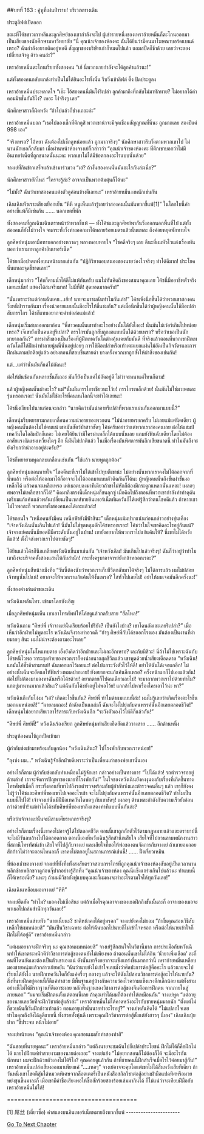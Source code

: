 ##บทที่ 163 : คู่หูที่เผ่นป่าราบ!
บริเวณทางเดิน

ประตูลิฟต์เปิดออก

ขณะที่โค้ชชาวเกาหลีและลูกศิษย์ของเขากำลังจะไป ผู้เช่ารายหนึ่งของเหราอ้ายหมิ่นก็ตะโกนออกมา เป็นเสียงของนักศึกษามหาวิทยาลัย “นี่ คุณน้าเจ้าของห้องคะ ฉันได้ยินว่ามีคนมาโฆษณาบอร์ดแบนด์เหรอ? ฉันกำลังอยากติดอยู่พอดี สัญญาของบริษัทเก่าก็หมดไปแล้ว แถมสปีดก็ช้าด้วย เลยว่าจะลองเปลี่ยนเจ้าดู อ้าว คนล่ะ?”

เหราอ้ายหมิ่นตะโกนเรียกทั้งสองคน “เฮ้ นี่พวกนายกำลังจะได้ลูกค้าแล้วนะ!”

แต่ทั้งสองคนกลับแกล้งทำเป็นไม่ได้ยินอะไรทั้งนั้น รีบวิ่งเข้าลิฟต์ ติ๊ง ปิดประตูลง

เหราอ้ายหมิ่นประหลาดใจ “เอ๊ะ ไอ้สองคนนี่มันโง่รึเปล่า ลูกค้ามาถึงที่กลับไม่มาทักทาย? ไม่อยากได้ค่าคอมมิชชั่นกันรึไง? เหอะ โง่จริงๆ เลย”

นักศึกษาสาวก็ผิดหวัง “ถ้าไปแล้วก็ช่างเถอะค่ะ”

เหราอ้ายหมิ่นบอก “เธอไปลองเช็กที่ตึกดูสิ พวกเขาน่าจะมีจุดเชื่อมสัญญาณที่นี่นะ ถูกมากเลย สองปีแค่ 998 เอง”

“จริงเหรอ? ไอ้หยา ฉันต้องไปเช็กดูหน่อยแล้ว ถูกมากจริงๆ” นักศึกษาสาวรีบวิ่งตามพวกเขาไป ไม่นานนักเธอก็กลับมา เมื่อผ่านหน้าห้องจางเย่ก็กล่าวว่า “คุณน้าเจ้าของห้องคะ ที่ตึกเขาบอกว่าไม่มีอินเทอร์เน็ตที่ถูกขนาดนั้นนะคะ พวกเขาไม่ได้มีข้อตกลงอะไรแบบนั้นด้วย” 

จางเย่ที่กินข้าวเสร็จแล้วเข้ามาร่วมวง “เอ๋? ถ้างั้นสองคนนั่นมันอะไรกันล่ะเนี่ย?”

นักศึกษาสาวยักไหล่ “ใครจะรู้ล่ะ? อาจจะเป็นพวกต้มตุ๋นก็ได้นะ”

“ไม่มั้ง? ฉันว่าเขาสองคนแต่งตัวดูค่อนข้างดีเลยนะ” เหราอ้ายหมิ่นงงหนักเช่นกัน

เฉินเฉินหัวเราะเสียงเยือกเย็น “หึหึ หนูเห็นแล้วรู้เลยว่าสองคนนั้นมันพวกขี้แพ้[1]” ในโลกใบนี้คำอย่างขี้แพ้ก็มีเช่นกัน
……
นอกเขตที่พัก

ทั้งสองคนที่ถูกเฉินเฉินตราหน้าว่าพวกขี้แพ้ — ทั้งโค้ชและลูกศิษย์พากันวิ่งออกนอกพื้นที่ไป แต่ทั้งสองคนก็ยังไม่วางใจ จนกระทั่งวิ่งห่างออกมาได้หลายร้อยเมตรแล้วนั่นแหละ ถึงค่อยหยุดพักหายใจ

ลูกศิษย์หนุ่มเอามือทาบอกอย่างหวาดๆ พลางหอบหายใจ “โชคดีจริงๆ เลย ดีนะที่ผมหัวไวแต่งเรื่องทัน บอกว่าเรามาหาลูกค้าอินเทอร์เน็ต” 

โค้ชยกมือปาดเหงื่อบนหน้าผากเช่นกัน “ปฏิกิริยาตอบสนองของนายว่องไวจริงๆ ทำได้ดีมาก! ประโยคนั้นแหละจุดชี้ขาดเลย!”

เด็กหนุ่มกล่าว “โค้ชก็ตามน้ำได้ดีไม่แพ้กันครับ ผมไม่ทันคิดถึงของสมนาคุณเลย โค้ชนี่มืออาชีพตัวจริงเลยนะเนี่ย! แสดงได้สมจริงมาก! ไม่มีที่ติ! สุดยอดมากครับ!”

“นั่นเพราะว่าแต่ก่อนฉันเคย…เฮ้ย! นายจะมาชมฉันทำไมกันเล่า!” โค้ชเพิ่งนึกขึ้นได้ว่าพวกเขาสองคนวิ่งหนีป่าราบกันมา เรื่องน่าอายแบบนั้นมีอะไรให้ชื่นชมกัน? แต่เมื่อนึกขึ้นได้ว่าผู้หญิงคนนั้นใช้มือเปล่าสับกรรไกร โค้ชก็แทบอยากจะด่าพ่อล่อแม่แล้ว!

เด็กหนุ่มเริ่มสบถออกมาก่อน “พี่สาวคนนั้นเขาทำอะไรอย่างนั้นได้ยังไงอะ! นั่นมันไม่เว่อร์เกินไปหน่อยเหรอ? เจ๊เขายังเป็นคนอยู่รึเปล่า? กรรไกรมันถูกสับถูกงอแบบนั้นได้ด้วยเหรอ? หรือว่าเธอเป็นนักมายากลกัน?” การผ่าสิ่งของเป็นเรื่องที่ผู้ฝึกเทควันโดต่างคุ้นเคยกับมันดี ที่จริงแล้วตอนที่พวกเขาฝึกเทควันโดก็ได้ฝึกผ่าทำลายนู่นนี่นั่นอยู่บ่อยๆ การใช้มือเปล่าหรือเท้าเตะแยกแผ่นไม้อัดเป็นกิจวัตรและการฝึกฝนตามปกติอยู่แล้ว อย่างตอนที่สอบขึ้นสายดำ บางครั้งพวกเขาถูกสั่งให้ผ่าสิ่งของเช่นกัน!

แต่...แต่ว่านั่นมันก็แค่ไม้อัดนะ!

ต่อให้มันซ้อนกันหลายชั้นก็เถอะ มันก็ยังเป็นแค่ไม้อัดอยู่ดี ไม่ว่าจะหนาแค่ไหนก็ตาม!

แล้วผู้หญิงคนนั้นผ่าอะไร? แม่*นั่นมันกรรไกรเชียวนะโว้ย! กรรไกรเหล็กด้วย! นั่นมันไม่ใช่มวยคนละรุ่นหรอกเรอะ! นั่นมันไม่ใช่อะไรที่คนบนโลกนี้จะทำได้เลยนะ!

โค้ชนิ่งเงียบไปนานก่อนจะกล่าว “นายคิดว่ามันน่าอายรึเปล่าที่พวกเราเผ่นกันออกมาแบบนี้?”

เด็กหนุ่มรีบพยายามกลบเกลื่อนความน่าอายของพวกตน “ไม่น่าอายหรอกครับ ไม่เลยแม้แต่นิดเดียว ผู้หญิงคนนั้นต้องไม่ใช่คนแน่ เธอมันสัตว์ป่าสาวชัดๆ โค้ชครับอย่าว่าแต่พวกเราสองคนเลย ต่อให้แชมป์เทควันโดโอลิมปิกก็เถอะ ไม่เคยได้ยินว่ามีใครผ่าเหล็กได้แบบนั้นเลย แถมยังฟันฉับเดียวโดยไม่ต้องอาศัยแรงงัดแรงเหวี่ยงใดๆ อีก นี่มันไม่ปกติแล้ว ในเมื่อเรื่องมันพิศดารพันลึกเสียขนาดนี้ ทำไมมันถึงจะยังเรียกว่าน่าอายอยู่ล่ะครับ?”

โค้ชก็พยายามพูดกลบเกลื่อนเช่นกัน “ใช่แล้ว นายพูดถูกต้อง”

ลูกศิษย์หนุ่มถอนหายใจ “โชคดีนะที่เราไม่ได้เข้าไปทุบตีเขาน่ะ ไม่อย่างนั้นพวกเราคงไม่ได้ออกจากที่นั่นแล้ว หรือต่อให้ออกมาได้ก็อาจจะไม่ได้ออกมาแบบตัวติดกันก็ได้นะ ผู้หญิงคนนั้นถึงขั้นผ่าขั้นงอเหล็กได้ แล้วคนจะเหลือเหรอ แค่เธอตบลงมาทีเดียวถ้าขาไม่หักก็ต้องมีกระดูกแหลกนั่นแหละ! เผลอๆ ศพอาจไม่เหลือซากก็ได้!” คิดมาถึงตรงนี้เด็กหนุ่มก็ขนลุกซู่ เมื่อคิดไปถึงตอนที่พวกเขากำลังทำท่าดุดันเตรียมแก้แค้นแล้วพลันเปลี่ยนเป็นเซลส์ขายอินเทอร์เน็ตทันควันก็ได้แต่รู้สึกว่าตนโชคดีแล้ว ถ้าหากเขาไม่ไวพอละก็ พวกเขาทั้งสองคนคงได้เละแล้วล่ะ!

โค้ชถอนใจ “เหนือคนยังมีคน เหนือฟ้ายังมีฟ้าสินะ”
เด็กหนุ่มเม้มปากแน่นก่อนกล่าวอย่างขุ่นเคือง “เจ้าหวังเฉินนั่นเกินไปแล้ว! นี่มันไม่ใช่ขุดหลุมดักโค้ชหรอกเรอะ! โค้ชว่าในใจเขาคิดอะไรอยู่กันแน่? เจ้าจางเย่คนนั้นมียอดฝีมือระดับนั้นอยู่ในบ้าน! เขายังอยากให้พวกเราไปแก้แค้นให้? นี่เขาไม่ได้หวังดีแล้ว! ตั้งใจส่งพวกเราไปตายชัดๆ!”

ได้ยินแล้วโค้ชก็นึกเกลียดหวังเฉินขึ้นมาเช่นกัน “เจ้าหวังเฉิน! มันเกินไปแล้วจริงๆ! ฉันก็ว่าอยู่ว่าทำไมเขาถึงจะบริจาคตั้งสองแสนให้กับสำนัก! กระทั่งครูบาอาจารย์ยังกล้าหลอกเรอะ?” 

ลูกศิษย์หนุ่มสีหน้าถมึงทึง “วันนี้ต้องนับว่าพวกเราเก็บชีวิตกลับมาได้จริงๆ ไม่ได้การแล้ว ผมไม่ปล่อยเจ้าหนูนั่นไปแน่! อยากจะให้พวกเราแก้แค้นให้งั้นเหรอ? ไสหัวไปเลยไป! อย่าให้ผมเจอมันอีกครั้งนะ!” 

ทั้งสองต่างก่นด่าขณะเดิน

หวังเฉินพลันโทร. เข้ามาโดยบังเอิญ

เมื่อลูกศิษย์หนุ่มเห็น เขาเอาโทรศัพท์ให้โค้ชดูแล้วกดรับสาย “ฮัลโหล!”

หวังเฉินถาม “ศิษย์พี่ เจ้าจางเย่นั่นเรียบร้อยไปรึยัง? เป็นยังไงบ้าง? เขาโดนอัดเละเลยรึเปล่า?” เมื่อเห็นว่าอีกฝ่ายไม่พูดอะไร หวังเฉินจึงวางท่าอวดดี “ฮ่าๆ ศิษย์พี่กับโค้ชออกโรงเอง มันต้องเป็นงานที่ง่ายมากๆ สินะ ผมไม่น่าจะต้องถามอะไรเลย”

ลูกศิษย์หนุ่มโมโหแทบตาย เอ็งยังคิดว่าอีกฝ่ายเละไม่เละอีกเหรอ? เละกับผีสิวะ! นี่ถ้าไม่ใช่เพราะฉันกับโค้ชหนีไวพอ วาระสุดท้ายของพวกเราก็คงน่าอนาถสุดชีวิตแล้ว เขาพูดด้วยน้ำเสียงเดือดดาล “หวังเฉิน! แกมันไอ้ชั่วช้าสามานย์! ฉันบอกแกไว้เลยนะ! ต่อไปแกระวังตัวไว้ให้ดี! อย่าให้ฉันได้เจอแกอีก! ไม่อย่างนั้นฉันจะอัดแกให้ฟันร่วงหมดปากเลย! ยังอยากจะแก้แค้นอีกเหรอ? ครั้งหน้าแกก็ไปเองแล้วกัน! ต่อไปไม่ต้องมามองหาฉันหรือโค้ชด้วย! อยากตายก็ไปคนเดียวเลยไป! จะมาลากพวกเราไปด้วยทำไม? แกอยู่มานานมากแล้วสินะ? แต่ฉันกับโค้ชยังอยู่ไม่พอโว้ย! แกกล้าไปหาเรื่องใครเอาไว้น่ะ หา?” 

หวังเฉินถึงกับโง่งม “เอ๋? เกิดอะไรขึ้นกัน? ศิษย์พี่ ทำไมด่าผมแบบนี้ล่ะ! ผมไม่รู้เลยว่าเกิดเรื่องอะไรขึ้น บอกผมหน่อยสิ!”
“ผายลมเถอะ! ถ้าฉันเป็นแกล่ะก็ ฉันจะไม่ไปยุ่งกับคนพรรค์นั้นอีกเลยตลอดชีวิต!” เด็กหนุ่มไม่อยากเสียเวลาไร้สาระกับหวังเฉินอีก “ระวังตัวเองไว้ให้ดีก็แล้วกัน!”

“ศิษย์พี่ ศิษย์พี่!” หวังเฉินร้องเรียก
ลูกศิษย์หนุ่มทำเสียงฮึดฮัดแล้ววางสาย
……
อีกด้านหนึ่ง

ประตูห้องคนไข้ถูกเปิดเข้ามา

ผู้กำกับซ่งเข้ามาพร้อมกับลูกน้อง “หวังเฉินสินะ? ไปโรงพักกับพวกเราหน่อย!”

“ลุงซ่ง ผม...” หวังเฉินรู้จักอีกฝ่ายดีเพราะว่าเป็นเพื่อนเก่าของพ่อเขานั่นเอง

อย่างไรก็ตาม ผู้กำกับซ่งกลับทำเหมือนไม่รู้จักเขา กล่าวอย่างเป็นทางการ “ไปได้แล้ว! รถตำรวจรออยู่ด้านล่าง! เราจะจัดการปัญหาของนายที่โรงพักกัน!”
ในใจของหวังเฉินยังคงงุนงงกับเรื่องที่เกิดขึ้นทางโทรศัพท์เมื่อกี้ กระทั่งตอนที่เขาไปถึงรถตำรวจพร้อมกับผู้กำกับซ่งและตำรวจคนอื่นๆ แล้ว เขาก็ยังคงไม่รู้ว่าโค้ชและศิษย์พี่ของเขาไปเจออะไรเข้า จะไม่ไปยุ่งกับคนพรรค์นั้นอีกเลยตลอดชีวิต? ทำไมเป็นแบบนี้ไปได้! เจ้าจางเย่นั่นมีฝีมือเทควันโดพอๆ กับเขาชัดๆ! เผลอๆ ด้านพละกำลังกับความเร็วยังอ่อนกว่าด้วยซ้ำ! แต่ทำไมโค้ชกับศิษย์พี่ของเขาถึงแสดงท่าทีแบบนั้นกันล่ะ?

หรือว่าเจ้าจางเย่นั่นจะมีสามเศียรหกกรจริงๆ?

อย่างไรก็ตามเรื่องนี้เขาคงไม่อาจรู้ได้ไปตลอดชีวิต ตอนนี้เขาถูกกักตัวไว้ตามกฎหมายแล้วและตราบาปนี้จะไม่มีวันลบล้างไปได้ตลอดกาล ตอนนี้เองที่หวังเฉินรู้สึกสำนึกเสียใจ เสียใจที่ไปลวนลามพนักงานสาวที่สถานีโทรทัศน์เข้า เสียใจที่ไปสู้กับจางเย่ และเสียใจที่ขอให้พ่อของตนจัดการกับจางเย่ ถ้าเขายอมถอยสักก้าวไม่ว่าจะตอนไหนละก็ เขาคงไม่ตกอยู่ในสถานการณ์เช่นนี้!
……
ฝั่งเจี่ยวเหมิน

ที่ห้องเช่าของจางเย่
จางเย่ที่ทั้งทึ่งทั้งสงสัยตรวจสอบกรรไกรที่ถูกคุณน้าเจ้าของห้องสับอยู่เป็นเวลานาน พลิกซ้ายพลิกขวาดูก่อนจุ๊ปากอย่างรู้สึกทึ่ง “คุณน้าเจ้าของห้อง คุณนี่แข็งแกร่งเกินไปแล้วนะ ทำแบบนี้ก็ได้เหรอเนี่ย? แหะๆ ถ้าผมมีวิชากังฟูแบบคุณละก็ผมคงจะทำอะไรตามใจได้ทุกวันเลย!”

เฉินเฉินเหลือบมองจางเย่ “หึหึ”

จางเย่ฮึดฮัด “ทำไม? เธอคงไม่เชื่อสินะ แต่ถ้าเมื่อไรคุณอาจางของเธอฝึกถึงขั้นนั้นละก็ อาจางของเธอจะพาเธอไปถล่มสำนักทุกวันเลย!”

เหราอ้ายหมิ่นส่ายหัว “นายเนี่ยนะ? ชาติหน้าคงได้อยู่หรอก”
จางเย่ยังคงไม่ยอม “ถ้างั้นคุณสอนวิธีสับเหล็กให้ผมหน่อยสิ”
“มันเป็นวิชาเฉพาะ ต่อให้ฉันบอกไปนายก็ไม่เข้าใจหรอก หรือต่อให้นายเข้าใจก็ฝึกไม่ได้อยู่ดี” เหราอ้ายหมิ่นกล่าว

“แต่ผมอยากจะฝึกจริงๆ นะ คุณสอนผมหน่อยสิ” จางเย่รู้สึกสนใจในวิชานี้มาก การประมือกับหวังเฉินทำให้เขาตระหนักดีว่าวิชาการต่อสู้ของตนยังไม่เพียงพอ ถ้าตอนนั้นเขาไม่ได้กิน ‘น้ำยาเพิ่มเลือด’ ละก็ คนที่โดนอัดเละต้องเป็นตัวเขาเองแน่ ดังนั้นเขาจึงอยากจะแข็งแกร่งขึ้นมากกว่านี้
เหราอ้ายหมิ่นเหลือบมองชายหนุ่มแล้วกล่าวเย้ยหยัน “ฉันว่านายยังไม่เข้าใจเลยมั้งว่าศิลปะการต่อสู้คืออะไร แล้วนายจะไปเรียนได้ยังไง นายฝึกเทควันโดก็ยังแค่ครึ่งๆ กลางๆ แล้วจะให้ฉันไปสอนวิชาการต่อสู้อะไรให้นายกัน? สิ่งที่นายฝึกอยู่ตอนนี้ก็ดีแค่ท่าสวย มีพื้นฐานอยู่บ้างกับความว่องไวความแข็งแรงอีกเล็กน้อย แต่ทั้งสามอย่างนี้ไม่ได้มีรากฐานที่ดีเอาซะเลย หลักพื้นฐานของวิชาการต่อสู้ของจีนคือการฝึกตน จากภายในสู่ภายนอก”
“ผมจะเริ่มฝึกตนตั้งแต่ตอนนี้เลย ถ้าคุณทำได้ผมก็ต้องทำได้เหมือนกัน” จางเย่พูด
“แต่อายุของนายเลยวัยที่จะฝึกวิชาต่อสู้แล้วล่ะ” เหราอ้ายหมิ่นไม่ได้คาดหวังอะไรกับชายหนุ่มมากนัก “ตั้งแต่ไม่กี่ขวบฉันก็เริ่มฝึกก้าวเท้าแล้ว ตอนอายุเท่านั้นนายทำอะไรอยู่?”
จางเย่พลันคิดได้ “ไม่แปลกใจเลยทำไมคุณถึงยังได้ดูดีแบบนี้ ทั้งสวยทั้งหุ่นดี เพราะคุณฝึกวิชาการต่อสู้ตั้งแต่ยังสาวๆ นี่เอง”
เฉินเฉินบุ้ยปาก “ขี้ประจบ หน้าไม่อาย”

จางเย่หน้าแดง “คุณน้าเจ้าของห้อง คุณสอนผมสักท่าสองท่าสิ”

“ฉันชอบที่นายพูดนะ” เหราอ้ายหมิ่นกล่าว “แต่ถึงนายจะชมฉันไปก็เปล่าประโยชน์ ฝึกไม่ได้ก็คือฝึกไม่ได้ นายไปฝึกแค่ท่าสวยงามของนายต่อเถอะ”
จางเย่แย้ง “ไม่อยากสอนก็ไม่ต้องก็ได้ จะมีอะไรกันนักหนา ผมจะฝึกด้วยตัวเองไม่ได้รึไง? คุณคอยดูแล้วกัน ถ้าพี่ชายคนนี้ฝึกสำเร็จเมื่อไรไว้ค่อยมาสู้กัน!”
เหราอ้ายหมิ่นเปล่งเสียงออกมาเพียงแค่ “....เหอๆ”
จางเย่อาจจะคุยโตแต่เขาไม่ได้สิ้นหวังเสียทีเดียว ถ้าวันหนึ่งเขาโชคดีสุ่มได้หมวดพิเศษจากล็อตเตอรี่เป็นหนังสือสกิลวิชาต่อสู้อย่างฝ่ามือแปดทิศหรือมวยหย่งชุนขึ้นมาละก็ เมื่อเขามีค่าชื่อเสียงพอให้ซื้อสักร้อยสองร้อยเล่มมากินได้ ก็ไม่แน่ว่าจะเทียบฝีมือกับเหราอ้ายหมิ่นไม่ได้!

=====================================

[1] 屌丝 (เตี่ยวซื่อ) คำสแลงบนอินเทอร์เน็ตหมายถึงพวกขี้แพ้
-*-*-*-*-*-*-*-*-*-*-*-*-*-*-*-*-*-*-*-*-*-*


[Go To Next Chapter]( ./66.md)